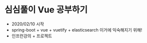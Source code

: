 # 심심풀이 Vue 공부하기

+ 2020/02/10 시작
+ spring-boot + vue + vuetify + elasticsearch 이거에 익숙해지기 위해!
+ 인프런강의 + 프로젝트

